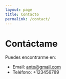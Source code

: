```yaml
---
layout: page
title: Contacto
permalink: /contact/
---
```


# Contáctame

Puedes encontrarme en:

- Email: anto@gmail.com
- Teléfono: +123456789
